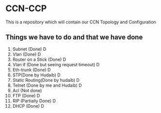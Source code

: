 # CCN-CCP
This is a repository which will contain our CCN Topology and Configuration

## Things we have to do and that we have done
1. Subnet (Done) D
2. Vlan (Done) D
3. Router on a Stick (Done) D
4. Vlan if (Done but seeing request timeout) D
5. Eth-trunk (Done) D
6. STP(Done by Hudaib) D
7. Static Routing(Done by hudaib) D
8. Telnet (Done by me and Hudaib) D
9. Acl (Not done)
11. FTP (Done) D
12. RIP (Partially Done) D
13. DHCP (Done) D